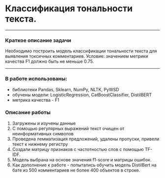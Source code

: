 # Классификация тональности текста.

-------------------

### Краткое описание задачи

Необходимо построить модель классификации тональности текста для выявления токсичных комментариев. Условие: значением метрики качества F1 должно быть не меньше 0.75.

------------------

### В работе использованы:

- библиотеки Pandas, Sklearn, NumPy, NLTK, PyWSD
- обучены модели: LogisticRegression, CatBoostClassifier, DistilBERT
- метрика качества - F1

### Описание работы

1. Загружены и изучены данные
2. С помощью регулярных выражений текст очищен от неинформативных символов
3. Проведена лемматизация предложений, удалены пропуски, привели текст к нижнему регистру
4. Создали матрицу признаков с частотностью слов с помощью TF-IDF.
5. Модель выбрана на основе значения f1-score и матрицы ошибок.
6. Как дополнение к работе - попытались обучить модель DistilBert на бате из 500 комментариев не более 400 объектов в строке. 
